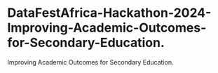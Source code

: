 # DataFestAfrica-Hackathon-2024-Improving-Academic-Outcomes-for-Secondary-Education.
Improving Academic Outcomes for Secondary Education.
